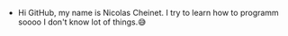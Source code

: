 - Hi GitHub, my name is Nicolas Cheinet. I try to learn how to programm soooo I don't know lot of things.😅
